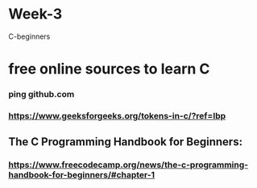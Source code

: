 # Week-3
C-beginners
# free online sources to learn C
### ping github.com
### https://www.geeksforgeeks.org/tokens-in-c/?ref=lbp 
## The C Programming Handbook for Beginners:
### https://www.freecodecamp.org/news/the-c-programming-handbook-for-beginners/#chapter-1

